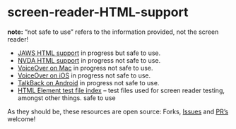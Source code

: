 # screen-reader-HTML-support

**note:** “not safe to use” refers to the information provided, not the screen reader!

 - [JAWS HTML support](https://stevefaulkner.github.io/screen-reader-HTML-support/JAWS.html) in progress but safe to use.
 - [NVDA HTML support](https://stevefaulkner.github.io/screen-reader-HTML-support/NVDA.html) in progress not safe to use.
 - [VoiceOver on Mac](https://stevefaulkner.github.io/screen-reader-HTML-support/VO-mac.html) in progress not safe to use.
 - [VoiceOver on iOS](https://stevefaulkner.github.io/screen-reader-HTML-support/VO-ios.html) in progress not safe to use.
 - [TalkBack on Android](https://stevefaulkner.github.io/screen-reader-HTML-support/TalkBack-android.html) in progress not safe to use.
- [HTML Element test file index](https://stevefaulkner.github.io/AT-browser-tests/) – test files used for screen reader testing, amongst other things. safe to use

As they should be, these resources are open source: Forks, [Issues](https://github.com/stevefaulkner/screen-reader-HTML-support/issues) and [PR’s](https://github.com/stevefaulkner/screen-reader-HTML-support/pulls) welcome!
